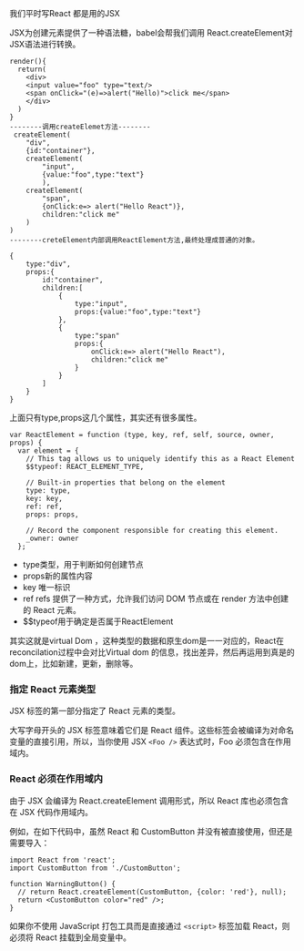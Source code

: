 我们平时写React 都是用的JSX

JSX为创建元素提供了一种语法糖，babel会帮我们调用 React.createElement对JSX语法进行转换。


```
render(){
  return(
    <div>
    <input value="foo" type="text/>
    <span onClick="(e)=>alert("Hello)">click me</span>
    </div>
  )
}
--------调用createElemet方法--------
 createElement(
    "div",
    {id:"container"},
    createElement(
        "input",
        {value:"foo",type:"text"}
        ),
    createElement(
        "span",
        {onClick:e=> alert("Hello React")},
        children:"click me"
    ) 
)
--------creteElement内部调用ReactElement方法,最终处理成普通的对象。

{
    type:"div",
    props:{
        id:"container",
        children:[
            {
                type:"input",
                props:{value:"foo",type:"text"}
            },
            {
                type:"span"
                props:{
                    onClick:e=> alert("Hello React"),
                    children:"click me"
                }
            }
        ]
    }
}
```

上面只有type,props这几个属性，其实还有很多属性。


```
var ReactElement = function (type, key, ref, self, source, owner, props) {
  var element = {
    // This tag allows us to uniquely identify this as a React Element
    $$typeof: REACT_ELEMENT_TYPE,

    // Built-in properties that belong on the element
    type: type,
    key: key,
    ref: ref,
    props: props,

    // Record the component responsible for creating this element.
    _owner: owner
  };
```

- type类型，用于判断如何创建节点
- props新的属性内容
- key 唯一标识
- ref refs 提供了一种方式，允许我们访问 DOM 节点或在 render 方法中创建的 React 元素。
- $$typeof用于确定是否属于ReactElement

其实这就是virtual Dom ，这种类型的数据和原生dom是一一对应的，React在reconcilation过程中会对比Virtual dom 的信息，找出差异，然后再运用到真是的dom上，比如新建，更新，删除等。


### 指定 React 元素类型
JSX 标签的第一部分指定了 React 元素的类型。

大写字母开头的 JSX 标签意味着它们是 React 组件。这些标签会被编译为对命名变量的直接引用，所以，当你使用 JSX ```<Foo />``` 表达式时，Foo 必须包含在作用域内。

### React 必须在作用域内

由于 JSX 会编译为 React.createElement 调用形式，所以 React 库也必须包含在 JSX 代码作用域内。

例如，在如下代码中，虽然 React 和 CustomButton 并没有被直接使用，但还是需要导入：
```
import React from 'react';
import CustomButton from './CustomButton';

function WarningButton() {
  // return React.createElement(CustomButton, {color: 'red'}, null);
  return <CustomButton color="red" />;
}
```
如果你不使用 JavaScript 打包工具而是直接通过 ```<script>``` 标签加载 React，则必须将 React 挂载到全局变量中。


